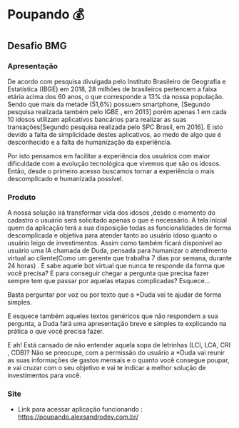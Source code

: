 # Poupando 💰

## Desafio BMG

### Apresentação

<p> De acordo com pesquisa divulgada pelo Instituto Brasileiro de Geografia e Estatística (IBGE) em 2018, 28 milhões de brasileiros pertencem a faixa etária acima dos 60 anos, o que corresponde a 13% da nossa população. Sendo que mais da metade (51,6%) possuem smartphone, [Segundo pesquisa realizada também pelo IGBE , em 2013]  porém apenas 1 em cada 10 idosos utilizam aplicativos bancários para realizar as suas transações[Segundo pesquisa realizada pelo SPC Brasil, em 2016]. E isto devido a falta de simplicidade destes aplicativos, ao medo de algo que é desconhecido e a falta de humanização da experiência. </p>
<p>Por isto pensamos em facilitar a experiência dos usuários com maior dificuldade com a evolução tecnológica que vivemos que são os idosos. Então, desde o primeiro acesso buscamos tornar a experiência o mais descomplicado e humanizada possível. </p>

### Produto

<p>A nossa solução irá transformar vida dos idosos ,desde o momento do cadastro o usuário será solicitado apenas o que é necessário. A tela inicial quem da aplicação terá a sua disposição todas as funcionalidades de forma descomplicada e objetiva para atender tanto ao usuário idoso quanto o usuário leigo de investimentos. 
Assim como também ficará disponível ao usuário uma IA chamada de Duda, pensada para humanizar o atendimento virtual ao cliente(Como um gerente que trabalha 7 dias por semana, durante 24 horas) .   
E sabe aquele bot virtual que nunca te responde da forma que você precisa? E para conseguir chegar a pergunta que precisa fazer sempre tem que passar por aquelas etapas complicadas? Esquece... </p>
<p>Basta perguntar por voz ou por texto que a *Duda vai te ajudar de forma simples. </p>
<p>E esquece também aqueles textos genéricos que não respondem a sua pergunta, a Duda fará uma apresentação breve e simples te explicando na prática o que você precisa fazer. </p>
<p>E ah! Está cansado de não entender aquela sopa de letrinhas (LCI, LCA, CRI , CDB)? Não se preocupe, com a permissão do usuário a *Duda vai reunir as suas informações de gastos mensais e o quanto você consegue poupar, e vai cruzar com o seu objetivo e vai te indicar a melhor solução de investimentos para você. </p>

### Site

 * Link para acessar aplicação funcionando : https://poupando.alexsandrodev.com.br/

